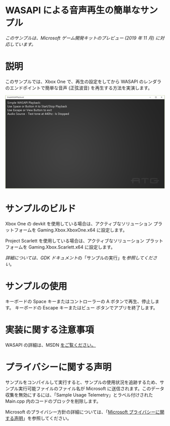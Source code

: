 # WASAPI による音声再生の簡単なサンプル

*このサンプルは、Microsoft ゲーム開発キットのプレビュー (2019 年 11 月)
に対応しています。*

# 説明

このサンプルでは、Xbox One で、再生の設定をしてから WASAPI
のレンダラのエンドポイントで簡単な音声 (正弦波音)
を再生する方法を実演します。

![](./media/image1.png)

# サンプルのビルド

Xbox One の devkit を使用している場合は、アクティブなソリューション
プラットフォームを Gaming.Xbox.XboxOne.x64 に設定します。

Project Scarlett を使用している場合は、アクティブなソリューション
プラットフォームを Gaming.Xbox.Scarlett.x64 に設定します。

*詳細については、GDK
ドキュメント*の「サンプルの実行」を*参照してください*。

# サンプルの使用

キーボードの Space キーまたはコントローラーの A
ボタンで再生、停止します。 キーボードの Escape キーまたはビュー
ボタンでアプリを終了します。

# 実装に関する注意事項

WASAPI の詳細は、MSDN
[をご覧ください。](https://msdn.microsoft.com/en-us/library/windows/desktop/dd371455.aspx)

# プライバシーに関する声明

サンプルをコンパイルして実行すると、サンプルの使用状況を追跡するため、サンプル実行可能ファイルのファイル名が
Microsoft に送信されます。このデータ収集を無効にするには、「Sample Usage
Telemetry」とラベル付けされた Main.cpp
内のコードのブロックを削除します。

Microsoft のプライバシー方針の詳細については、「[Microsoft
プライバシーに関する声明](https://privacy.microsoft.com/en-us/privacystatement/)」を参照してください。
